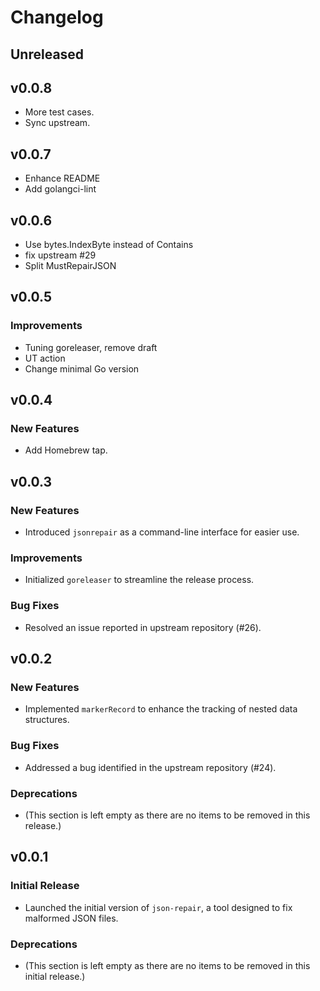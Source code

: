 # Changelog

## Unreleased

## v0.0.8

- More test cases.
- Sync upstream.

## v0.0.7

- Enhance README
- Add golangci-lint

## v0.0.6

- Use bytes.IndexByte instead of Contains
- fix upstream #29
- Split MustRepairJSON

## v0.0.5

### Improvements

- Tuning goreleaser, remove draft
- UT action
- Change minimal Go version

## v0.0.4

### New Features

- Add Homebrew tap.

## v0.0.3

### New Features

- Introduced `jsonrepair` as a command-line interface for easier use.

### Improvements

- Initialized `goreleaser` to streamline the release process.

### Bug Fixes

- Resolved an issue reported in upstream repository (#26).

## v0.0.2

### New Features

- Implemented `markerRecord` to enhance the tracking of nested data structures.

### Bug Fixes

- Addressed a bug identified in the upstream repository (#24).

### Deprecations

- (This section is left empty as there are no items to be removed in this release.)

## v0.0.1

### Initial Release

- Launched the initial version of `json-repair`, a tool designed to fix malformed JSON files.

### Deprecations

- (This section is left empty as there are no items to be removed in this initial release.)
